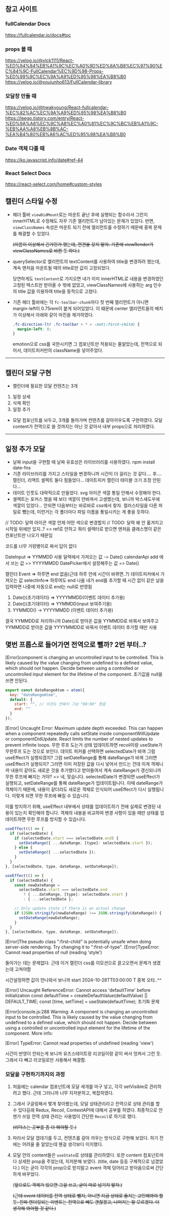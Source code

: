 ## 참고 사이트

### fullCalendar Docs

https://fullcalendar.io/docs#toc

### props 볼 때

https://velog.io/@vlck1111/React-%ED%94%84%EB%A1%9C%EC%A0%9D%ED%8A%B8%EC%97%90%EC%84%9C-FullCalendar%EC%9D%98-Props-%ED%99%9C%EC%9A%A9%ED%95%98%EA%B8%B0
https://velog.io/@youjunho613/FullCalendar-library

### 모달창 만들 때

https://velog.io/@hwakyoung/React-fullcalendar-%EC%82%AC%EC%9A%A9%ED%95%98%EA%B8%B0
https://leego.tistory.com/entry/React-%ED%9A%A8%EC%9C%A8%EC%A0%81%EC%9C%BC%EB%A1%9C-%EB%AA%A8%EB%8B%AC-%EA%B4%80%EB%A6%AC%ED%95%98%EA%B8%B0

### Date 객체 다룰 때

https://ko.javascript.info/date#ref-44

### React Select Docs

https://react-select.com/home#custom-styles

## 캘린더 스타일 수정

- 헤더 툴바 `viewDidMount`로는 마운트 끝난 후에 실행되는 함수라서 그런지 innerHTML로 수정해도 자꾸 기존 엘리먼트가 남아있는 문제가 있었다.
  반면, `viewClassNames` 속성은 마운트 되기 전에 엘리먼트를 수정하기 때문에 중복 문제를 해결할 수 있었다.

  ~~(이름이 이상해서 긴가민가 했는데, 편견을 갖지 말자. 기존에 viewRender가 viewClassNames로 바뀐 듯 하다.)~~

- querySelector로 엘리먼트의 textContent를 사용하여 title을 변경하려 했는데, 계속 맨처음 마운트될 때의 title로만 값이 고정되었다.

  당연하게도 `textContent`로 가지오면 내가 이미 innerHTML로 내용을 변경하였던 고정된 텍스트만 받아올 수 밖에 없었고, viewClassNames에 사용하는 arg 인수의 title 값을 이용하여 title을 동적으로 고쳤다.

- 기존 헤더 툴바에는 각 `fc-toolbar-chunk`마다 첫 번째 엘리먼트가 아니면 margin-left이 0.75rem이 붙게 되어있었다. 이 떄문에 center 엘리먼트들의 배치가 이상해서 아래와 같이 마진을 제거하였다.

  ```css
  .fc-direction-ltr .fc-toolbar > * > :not(:first-child) {
    margin-left: 0;
  }
  ```

  emotion으로 css를 국한시키면 그 컴포넌트만 적용되는 줄알았는데, 전역으로 되어서, 데이트피커만의 className을 넣어주었다.

---

## 캘린더 모달 구현

- 캘린더에 필요한 모달 컨텐츠는 3개

1. 일정 상세
2. 삭제 확인
3. 일정 추가

- 모달 컴포넌트를 놔두고, 3개를 돌아가며 컨텐츠를 갈아끼우도록 구현하였다. 모달 content가 전역으로 쓸 것까지는 아닌 것 같아서 내부 props으로 처리하였다.

---

## 일정 추가 모달

- 날짜 input을 구현할 때 날짜 유효성은 라이브러리를 사용하였다.
  npm install date-fns
- 기존 라이브러리를 가지고 스타일을 변경하니까 시간이 더 걸리는 것 같다.... 후....
  캘린더, 리액트 셀렉트 둘다 힘들었다...
  데이트피커 캘린더 테이블 크기 조정 안된다...
- 데이트 인풋도 대략적으로 만들었다. svg 아이콘 색깔 통일 안해서 수정해야 한다.
- 셀렉트는 포커스 했을 때 보더 색깔이 안바껴서 고생했는데, 보니까 박스섀도우에 색깔이 있었다...
  안되면 다음부터는 바로바로 css에서 찾자. 컬러스타일을 다른 파일로 뺐는데, 이런거는 각 폴더마다 파일 이름을 통일시키는 게 좋을 듯하다.

// TODO: 달력 아이콘 색깔 언제 어떤 색으로 변경할지
// TODO: 달력 왜 안 옮겨지고 시작일 위에만 있지..? => ref로 안하고 쿼리 셀렉터로 받으면 맨처음 클래스명이 같은 컨포넌트만 나오기 때문임

코드를 너무 거렁뱅이로 짜서 답이 없다

DateInput => YYMMDD 사용
달력에서 가져오는 값 -> Date()
calendarApi add 에서 쓰는 값 => YYYYMMDD
DatePicker에서 설정해주는 값 => Date()

캘린더 Event => 하루면 end 없음(근데 하루 안에 시간이 바뀌면..?)
데이트피커에서 가져오는 값 selectInfo=> 하루여도 end 나옴
내가 end를 추가할 때 시간 없이 같은 날을 입력하면 나중에 자동으로 end는 null로 반영됨

1. Date()(초기데이터) => YYYYMMDD(이벤트 데이터 추가용)
2. Date()(초기데이터) => YYMMDD(input 보여주기용)
3. YYMMDD() -> YYYYMMDD (이벤트 데이터 추가용)

결국 YYMMDD로 처리하니까 Date()로 받아온 값을 YYMMDD로 바꿔서 보여주고
YYMMDD로 받아온 값을 YYYYMMDD로 바꿔서 이벤트 데이터 추가할 때만 사용

## 몇번 프롭스로 들어가면 전역으로 뺼까? 2번 부터..?

[Error]component is changing an uncontrolled input to be controlled. This is likely caused by the value changing from undefined to a defined value, which should not happen. Decide between using a controlled or uncontrolled input element for the lifetime of the component.
초기값을 null을 쓰면 안된다.

```js
export const dateRangeAtom = atom({
  key: "dateRangeAtom",
  default: {
    start: "", // 이것도 안돼서 그냥 "00:00" 줬음
    end: ""
  }
});
```

[Error]
Uncaught Error: Maximum update depth exceeded. This can happen when a component repeatedly calls setState inside componentWillUpdate or componentDidUpdate. React limits the number of nested updates to prevent infinite loops.
무한 루프 도는거 상태 업데이트하면 recoil이랑 useState가 무한루프 도는 것으로 보인다.
데이트 피커를 선택하면 selectedDate가 바껴 그럼 useEffect가 실행되겠지? 그럼 setDateRange를 통해 dateRange가 바껴 그러면 useEffect가 실행되지? 그러면 이미 저장된 값을 다시 넣어서 만드는 건데 이게 객체니까 내용이 같아도 새로운 것을 추가했다고 받아들여서 계속 dateRange가 갱신되니까 무한 루프에 빠지는 거야?
=> 네, 맞습니다. selectedDate가 변경되면 useEffect가 실행되고, setDateRange를 통해 dateRange가 업데이트됩니다. 이때 dateRange가 객체이기 때문에, 내용이 같더라도 새로운 객체로 인식되어 useEffect가 다시 실행됩니다. 이렇게 되면 무한 루프에 빠질 수 있습니다.

이를 방지하기 위해, useEffect 내부에서 상태를 업데이트하기 전에 실제로 변경된 내용이 있는지 확인해야 합니다. 객체의 내용을 비교하여 변경 사항이 있을 때만 상태를 업데이트하면 무한 루프를 방지할 수 있습니다.

```jsx
useEffect(() => {
  if (selectedDate) {
    if (selectedDate.start === selectedDate.end) {
      setDateRange({ ...dateRange, [type]: selectedDate.start });
    } else {
      setDateRange({ ...selectedDate });
    }
  }
}, [selectedDate, type, dateRange, setDateRange]);
```

```jsx
useEffect(() => {
  if (selectedDate) {
    const newDateRange =
      selectedDate.start === selectedDate.end
        ? { ...dateRange, [type]: selectedDate.start }
        : { ...selectedDate };

    // Only update state if there is an actual change
    if (JSON.stringify(newDateRange) !== JSON.stringify(dateRange)) {
      setDateRange(newDateRange);
    }
  }
}, [selectedDate, type, dateRange, setDateRange]);
```

[Error]The pseudo class ":first-child" is potentially unsafe when doing server-side rendering. Try changing it to ":first-of-type".
[Error]TypeError: Cannot read properties of null (reading 'style')

돌아가는 데는 문제없다. 근데 이거 캘린더 css를 이모션으로 끌고오면서 문제가 생겼는데 고쳐야함

시간설정하면 값이 안나와서 보니까
start 2024-10-28TT03:00:00
T 중복 오타..^^

[Error] Uncaught ReferenceError: Cannot access 'defaultTime' before initialization
const defaultTime = createDefaultValue(defaultValue) || DEFAULT_TIME;
const [time, setTime] = useState(defaultTime);
초기화 문제

[Error]console.js:288 Warning: A component is changing an uncontrolled input to be controlled. This is likely caused by the value changing from undefined to a defined value, which should not happen. Decide between using a controlled or uncontrolled input element for the lifetime of the component. More info:

[Error] TypeError: Cannot read properties of undefined (reading 'view')

시간이 반영이 안되는게 보니까 유즈스테이트랑 리코일이랑 같이 써서 엉켜서 그런 듯. 그래서 다 빼고 리코일로만 사용해서 해결함.

### 모달을 구현하기까지의 과정

1. 처음에는 calendar 컴포넌트에 모달 세개를 마구 넣고, 각각 setVisible로 관리하려고 했다. 근데 그러니까 너무 지저분하고, 복잡하였다.

2. 그래서 구글링해서 몇개 찾아봤는데, 모달 상태관리라고 전역으로 상태 관리를 할 수 있다길래 Redux, Recoil, ContextAPI에 대해서 공부를 하였다. 최종적으로 언젠가 쓰일 전역 상태 관리는 사용법이 간단한 `Recoil`로 하기로 했다.

   ~~(리덕스는 공부를 좀 더 해야할 듯.)~~

3. 따라서 모달 껍데기를 두고, 컨텐츠를 갈아 끼우는 방식으로 구현해 보았다. 하기 전에는 어려울 줄 알았는데 웬걸 생각보다 이지했다.

4. 모달 안의 content들은 `useState`로 상태를 관리하였다. 또한 content 컴포넌트마다 상세한 prop을 주었는데, 지저분해 보였다. (title, date 등등 구체적으로 넘겼었다.) 이는 굳이 각각의 prop으로 받지말고 event 객체 덩어리고 받아옴으로써 간단하게 바꾸었다.

   (~~앞으로도 객체가 있으면 그걸 쓰고, 굳이 따로 넘기지 말자.)~~

   ~~(근데 event 데이터를 전역 상태로 뺄지, 아니면 지금 상태로 둘지는 고민해봐야 할 듯. 진짜 렌더링되는 이벤트는 전역으로 빼도 괜찮겠고, 나머지는 잘 모르겠다. 더 생각해 봐야할 것 같다.)~~
